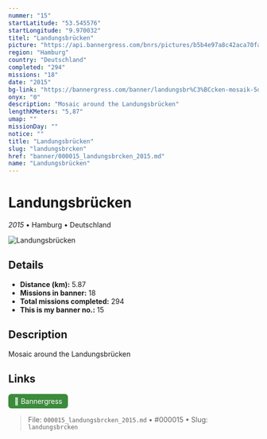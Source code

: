 ```yaml
---
nummer: "15"
startLatitude: "53.545576"
startLongitude: "9.970032"
titel: "Landungsbrücken"
picture: "https://api.bannergress.com/bnrs/pictures/b5b4e97a8c42aca70facc47acb35a5ca"
region: "Hamburg"
country: "Deutschland"
completed: "294"
missions: "18"
date: "2015"
bg-link: "https://bannergress.com/banner/landungsbr%C3%BCcken-mosaik-5dad"
onyx: "0"
description: "Mosaic around the Landungsbrücken"
lengthKMeters: "5,87"
umap: ""
missionDay: ""
notice: ""
title: "Landungsbrücken"
slug: "landungsbrcken"
href: "banner/000015_landungsbrcken_2015.md"
name: "Landungsbrücken"
---
```

# Landungsbrücken

*2015* • Hamburg • Deutschland

![Landungsbrücken](https://api.bannergress.com/bnrs/pictures/b5b4e97a8c42aca70facc47acb35a5ca)



## Details
- **Distance (km):** 5.87
- **Missions in banner:** 18
- **Total missions completed:** 294
- **This is my banner no.:** 15



## Description
Mosaic around the Landungsbrücken



## Links
<a href="https://bannergress.com/banner/landungsbr%C3%BCcken-mosaik-5dad" target="_blank" style="display:inline-block;margin-right:8px;padding:6px 12px;background:#3c8b3c;color:#fff;text-decoration:none;border-radius:6px;">🔗 Bannergress</a>



> File: `000015_landungsbrcken_2015.md`
> • #000015
> • Slug: `landungsbrcken`
